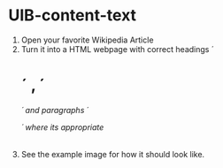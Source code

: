 # UIB-content-text

1. Open your favorite Wikipedia Article
2. Turn it into a HTML webpage with correct headings ´<h1>´ , ´<h6>´ and paragraphs ´<p>´ where its appropriate
3. See the example image for how it should look like. 
